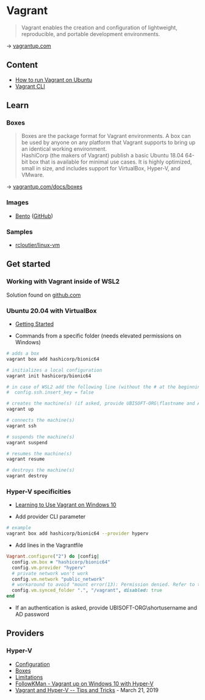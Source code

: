 # Vagrant

> Vagrant enables the creation and configuration of lightweight, reproducible, and portable development environments.

→ [vagrantup.com](https://www.vagrantup.com/)

## Content

- [How to run Vagrant on Ubuntu](vagrant-ubuntu-howto.md)
- [Vagrant CLI](vagrant-cli.md)

## Learn

### Boxes

> Boxes are the package format for Vagrant environments. A box can be used by anyone on any platform that Vagrant
supports to bring up an identical working environment.  
> HashiCorp (the makers of Vagrant) publish a basic Ubuntu 18.04 64-bit box that is available for minimal use cases.
It is highly optimized, small in size, and includes support for VirtualBox, Hyper-V, and VMware.

→ [vagrantup.com/docs/boxes](https://www.vagrantup.com/docs/boxes)

### Images

- [Bento](https://app.vagrantup.com/bento) ([GitHub](https://github.com/chef/bento))

### Samples

- [rcloutier/linux-vm](https://gitlab-ncsa.ubisoft.org/rcloutier/linux-vm)

## Get started

### Working with Vagrant inside of WSL2

Solution found on [github.com](https://github.com/geerlingguy/ansible-for-devops/issues/291#issuecomment-815253528)

### Ubuntu 20.04 with VirtualBox

- [Getting Started](https://learn.hashicorp.com/collections/vagrant/getting-started)

- Commands from a specific folder (needs elevated permissions on Windows)

```bash
# adds a box
vagrant box add hashicorp/bionic64

# initializes a local configuration
vagrant init hashicorp/bionic64

# in case of WSL2 add the following line (without the # at the beginning) to Vagrantfile
#  config.ssh.insert_key = false

# creates the machine(s) (if asked, provide UBISOFT-ORG\flastname and AD password)
vagrant up

# connects the machine(s)
vagrant ssh

# suspends the machine(s)
vagrant suspend

# resumes the machine(s)
vagrant resume

# destroys the machine(s)
vagrant destroy
```

### Hyper-V specificities

- [Learning to Use Vagrant on Windows 10](
https://docs.microsoft.com/en-us/virtualization/community/team-blog/2017/20170706-vagrant-and-hyper-v-tips-and-tricks)

- Add provider CLI parameter

```bash
# example
vagrant box add hashicorp/bionic64 --provider hyperv
```

- Add lines in the Vagrantfile

```ruby
Vagrant.configure("2") do |config|
  config.vm.box = "hashicorp/bionic64"
  config.vm.provider "hyperv"
  # private network won't work
  config.vm.network "public_network"
  # workaround to avoid "mount error(13): Permission denied. Refer to the mount.cifs(8) manual page (e.g. man mount.cifs)"
  config.vm.synced_folder ".", "/vagrant", disabled: true
end
```

- If an authentication is asked, provide UBISOFT-ORG\shortusername and AD password

## Providers

### Hyper-V

- [Configuration](https://www.vagrantup.com/docs/hyperv/configuration.html)
- [Boxes](https://app.vagrantup.com/boxes/search?provider=hyperv)
- [Limitations](https://www.vagrantup.com/docs/hyperv/limitations.html)
- [FollowKMan - Vagrant up on Windows 10 with Hyper-V](https://followkman.com/2016/07/27/vagrant-up-on-windows-10-with-hyper-v/)
- [Vagrant and Hyper-V -- Tips and Tricks](https://techcommunity.microsoft.com/t5/virtualization/vagrant-and-hyper-v-tips-and-tricks/ba-p/382373) - March 21, 2019
